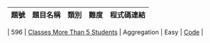 | 題號 | 題目名稱                             | 類別   | 難度  | 程式碼連結                                     |
|------|--------------------------------------|--------|--------|------------------------------------------------|

| 596 | [Classes More Than 5 Students](https://leetcode.com/problems/classes-more-than-5-students/) | Aggregation | Easy | [Code](./aggregation/0596-classes-more-than-5-students.sql) |
